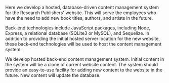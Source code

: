 Here we develop a hosted, database-driven content management system for the Research Publishers' website. This will serve the employees who have the need to add new book titles, authors, and artists in the future.

Back-end technologies include JavaScript packages, including Node, Express, a relational database (SQLite3 or MySQL), and Sequelize. In addition to providing the initial hosted server location for the new website, these back-end technologies will be used to host the content management system.

We develop hosted back-end content management system. Initial content in the system will be a clone of current website content. The system should provide an easy-to-use facility for adding new content to the website in the future. New content will update the database. 

